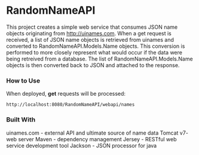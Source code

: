 # RandomNameAPI
This project creates a simple web service that consumes JSON name objects originating from http://uinames.com. 
When a get request is received, a list of JSON name objects is retrieved from uinames and converted to 
RandomNameAPI.Models.Name objects. This conversion is performed to more closely represent what would occur if
the data were being retreived from a database. The list of RandomNameAPI.Models.Name objects is then converted 
back to JSON and attached to the response.

### How to Use
When deployed, **get** requests will be processed:
```
http://localhost:8080/RandomNameAPI/webapi/names
```

### Built With
uinames.com - external API and ultimate source of name data
Tomcat v7- web server
Maven - dependency management
Jersey - RESTful web service development tool
Jackson - JSON processor for java
